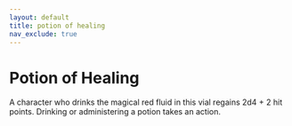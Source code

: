 ```yaml
---
layout: default
title: potion of healing
nav_exclude: true
---
```


# Potion of Healing

A character who drinks the magical red fluid in this vial regains 2d4 + 2 hit points. Drinking or administering a potion takes an action.

